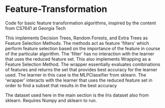 # Feature-Transformation
Code for basic feature transformation algorithms, inspired by the content from CS7641 at Georgia Tech

This implements Decision Trees, Random Forests, and Extra Trees as Feature Selection Methods. The methods act as  feature 'filters' which perform feature selection based on the importance of the feature in course of the particular algorithm. The 'filter' has no interaction with the learner that uses the reduced feature set.
This also implements Wrapping as a Feature Selection Method. The wrapper essentially evaluates combinations of features and returns the set that provides best accuracy for the learner used. The learner in this case is the MLPClassifier from sklearn. The 'wrapper' interacts with the learner that uses the reduced feature set in order to find a subset that results in the best accuracy

The dataset used here in the main section is the Iris dataset also from sklearn.
Requires Numpy and sklearn to run.
